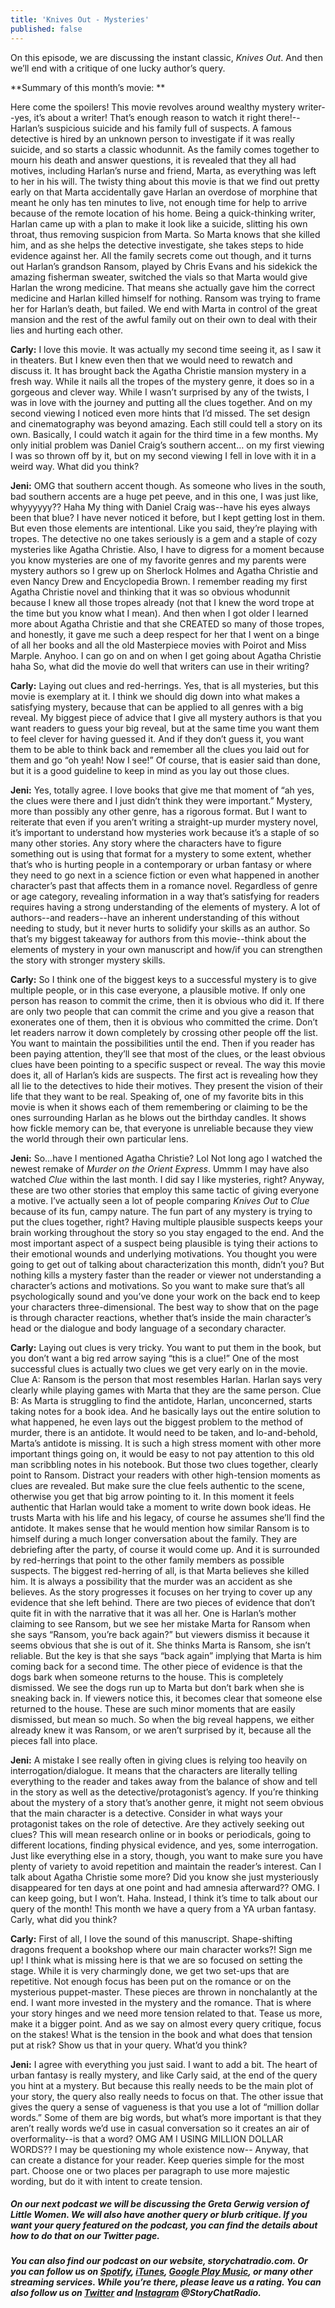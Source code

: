 ```yaml
---
title: 'Knives Out - Mysteries'
published: false
---
```


On this episode, we are discussing the instant classic, _Knives Out_. And then we’ll end with a critique of one lucky author’s query. 

**Summary of this month’s movie: **

Here come the spoilers! This movie revolves around wealthy mystery writer--yes, it’s about a writer! That’s enough reason to watch it right there!--Harlan’s suspicious suicide and his family full of suspects. A famous detective is hired by an unknown person to investigate if it was really suicide, and so starts a classic whodunnit. As the family comes together to mourn his death and answer questions, it is revealed that they all had motives, including Harlan’s nurse and friend, Marta, as everything was left to her in his will. The twisty thing about this movie is that we find out pretty early on that Marta accidentally gave Harlan an overdose of morphine that meant he only has ten minutes to live, not enough time for help to arrive because of the remote location of his home. Being a quick-thinking writer, Harlan came up with a plan to make it look like a suicide, slitting his own throat, thus removing suspicion from Marta. So Marta knows that she killed him, and as she helps the detective investigate, she takes steps to hide evidence against her. All the family secrets come out though, and it turns out Harlan’s grandson Ransom, played by Chris Evans and his sidekick the amazing fisherman sweater, switched the vials so that Marta would give Harlan the wrong medicine. That means she actually gave him the correct medicine and Harlan killed himself for nothing. Ransom was trying to frame her for Harlan’s death, but failed. We end with Marta in control of the great mansion and the rest of the awful family out on their own to deal with their lies and hurting each other. 

**Carly:** I love this movie. It was actually my second time seeing it, as I saw it in theaters. But I knew even then that we would need to rewatch and discuss it. It has brought back the Agatha Christie mansion mystery in a fresh way. While it nails all the tropes of the mystery genre, it does so in a gorgeous and clever way. While I wasn’t surprised by any of the twists, I was in love with the journey and putting all the clues together. And on my second viewing I noticed even more hints that I’d missed. The set design and cinematography was beyond amazing. Each still could tell a story on its own. Basically, I could watch it again for the third time in a few months. My only initial problem was Daniel Craig’s southern accent… on my first viewing I was so thrown off by it, but on my second viewing I fell in love with it in a weird way. What did you think?

**Jeni:** OMG that southern accent though. As someone who lives in the south, bad southern accents are a huge pet peeve, and in this one, I was just like, whyyyyyy?? Haha My thing with Daniel Craig was--have his eyes always been that blue? I have never noticed it before, but I kept getting lost in them. But even those elements are intentional. Like you said, they’re playing with tropes. The detective no one takes seriously is a gem and a staple of cozy mysteries like Agatha Christie. Also, I have to digress for a moment because you know mysteries are one of my favorite genres and my parents were mystery authors so I grew up on Sherlock Holmes and Agatha Christie and even Nancy Drew and Encyclopedia Brown. I remember reading my first Agatha Christie novel and thinking that it was so obvious whodunnit because I knew all those tropes already (not that I knew the word trope at the time but you know what I mean). And then when I got older I learned more about Agatha Christie and that she CREATED so many of those tropes, and honestly, it gave me such a deep respect for her that I went on a binge of all her books and all the old Masterpiece movies with Poirot and Miss Marple. Anyhoo. I can go on and on when I get going about Agatha Christie haha So, what did the movie do well that writers can use in their writing?

**Carly:** Laying out clues and red-herrings. Yes, that is all mysteries, but this movie is exemplary at it. I think we should dig down into what makes a satisfying mystery, because that can be applied to all genres with a big reveal. My biggest piece of advice that I give all mystery authors is that you want readers to guess your big reveal, but at the same time you want them to feel clever for having guessed it. And if they don’t guess it, you want them to be able to think back and remember all the clues you laid out for them and go “oh yeah! Now I see!” Of course, that is easier said than done, but it is a good guideline to keep in mind as you lay out those clues. 

**Jeni:** Yes, totally agree. I love books that give me that moment of “ah yes, the clues were there and I just didn’t think they were important.” Mystery, more than possibly any other genre, has a rigorous format. But I want to reiterate that even if you aren’t writing a straight-up murder mystery novel, it’s important to understand how mysteries work because it’s a staple of so many other stories. Any story where the characters have to figure something out is using that format for a mystery to some extent, whether that’s who is hurting people in a contemporary or urban fantasy or where they need to go next in a science fiction or even what happened in another character’s past that affects them in a romance novel. Regardless of genre or age category, revealing information in a way that’s satisfying for readers requires having a strong understanding of the elements of mystery. A lot of authors--and readers--have an inherent understanding of this without needing to study, but it never hurts to solidify your skills as an author. So that’s my biggest takeaway for authors from this movie--think about the elements of mystery in your own manuscript and how/if you can strengthen the story with stronger mystery skills.

**Carly:** So I think one of the biggest keys to a successful mystery is to give multiple people, or in this case everyone, a plausible motive. If only one person has reason to commit the crime, then it is obvious who did it. If there are only two people that can commit the crime and you give a reason that exonerates one of them, then it is obvious who committed the crime. Don’t let readers narrow it down completely by crossing other people off the list. You want to maintain the possibilities until the end. Then if you reader has been paying attention, they’ll see that most of the clues, or the least obvious clues have been pointing to a specific suspect or reveal. The way this movie does it, all of Harlan’s kids are suspects. The first act is revealing how they all lie to the detectives to hide their motives. They present the vision of their life that they want to be real. Speaking of, one of my favorite bits in this movie is when it shows each of them remembering or claiming to be the ones surrounding Harlan as he blows out the birthday candles. It shows how fickle memory can be, that everyone is unreliable because they view the world through their own particular lens. 

**Jeni:** So...have I mentioned Agatha Christie? Lol Not long ago I watched the newest remake of _Murder on the Orient Express_. Ummm I may have also watched _Clue_ within the last month. I did say I like mysteries, right? Anyway, these are two other stories that employ this same tactic of giving everyone a motive. I’ve actually seen a lot of people comparing _Knives Out_ to _Clue_ because of its fun, campy nature. The fun part of any mystery is trying to put the clues together, right? Having multiple plausible suspects keeps your brain working throughout the story so you stay engaged to the end. And the most important aspect of a suspect being plausible is tying their actions to their emotional wounds and underlying motivations. You thought you were going to get out of talking about characterization this month, didn’t you? But nothing kills a mystery faster than the reader or viewer not understanding a character’s actions and motivations. So you want to make sure that’s all psychologically sound and you’ve done your work on the back end to keep your characters three-dimensional. The best way to show that on the page is through character reactions, whether that’s inside the main character’s head or the dialogue and body language of a secondary character. 

**Carly:** Laying out clues is very tricky. You want to put them in the book, but you don’t want a big red arrow saying “this is a clue!” One of the most successful clues is actually two clues we get very early on in the movie. Clue A: Ransom is the person that most resembles Harlan. Harlan says very clearly while playing games with Marta that they are the same person. Clue B: As Marta is struggling to find the antidote, Harlan, unconcerned, starts taking notes for a book idea. And he basically lays out the entire solution to what happened, he even lays out the biggest problem to the method of murder, there is an antidote. It would need to be taken, and lo-and-behold, Marta’s antidote is missing. It is such a high stress moment with other more important things going on, it would be easy to not pay attention to this old man scribbling notes in his notebook. But those two clues together, clearly point to Ransom. Distract your readers with other high-tension moments as clues are revealed. But make sure the clue feels authentic to the scene, otherwise you get that big arrow pointing to it. In this moment it feels authentic that Harlan would take a moment to write down book ideas. He trusts Marta with his life and his legacy, of course he assumes she’ll find the antidote. It makes sense that he would mention how similar Ransom is to himself during a much longer conversation about the family. They are debriefing after the party, of course it would come up. And it is surrounded by red-herrings that point to the other family members as possible suspects. The biggest red-herring of all, is that Marta believes she killed him. It is always a possibility that the murder was an accident as she believes. As the story progresses it focuses on her trying to cover up any evidence that she left behind. There are two pieces of evidence that don’t quite fit in with the narrative that it was all her. One is Harlan’s mother claiming to see Ransom, but we see her mistake Marta for Ransom when she says “Ransom, you’re back again?” but viewers dismiss it because it seems obvious that she is out of it. She thinks Marta is Ransom, she isn’t reliable. But the key is that she says “back again” implying that Marta is him coming back for a second time. The other piece of evidence is that the dogs bark when someone returns to the house. This is completely dismissed. We see the dogs run up to Marta but don’t bark when she is sneaking back in. If viewers notice this, it becomes clear that someone else returned to the house. These are such minor moments that are easily dismissed, but mean so much. So when the big reveal happens, we either already knew it was Ransom, or we aren’t surprised by it, because all the pieces fall into place.

**Jeni:** A mistake I see really often in giving clues is relying too heavily on interrogation/dialogue. It means that the characters are literally telling everything to the reader and takes away from the balance of show and tell in the story as well as the detective/protagonist’s agency. If you’re thinking about the mystery of a story that’s another genre, it might not seem obvious that the main character is a detective. Consider in what ways your protagonist takes on the role of detective. Are they actively seeking out clues? This will mean research online or in books or periodicals, going to different locations, finding physical evidence, and yes, some interrogation. Just like everything else in a story, though, you want to make sure you have plenty of variety to avoid repetition and maintain the reader’s interest. Can I talk about Agatha Christie some more? Did you know she just mysteriously disappeared for ten days at one point and had amnesia afterward?? OMG. I can keep going, but I won’t. Haha. Instead, I think it’s time to talk about our query of the month! This month we have a query from a YA urban fantasy. Carly, what did you think? 

**Carly:** First of all, I love the sound of this manuscript. Shape-shifting dragons frequent a bookshop where our main character works?! Sign me up! I think what is missing here is that we are so focused on setting the stage. While it is very charmingly done, we get two set-ups that are repetitive. Not enough focus has been put on the romance or on the mysterious puppet-master. These pieces are thrown in nonchalantly at the end. I want more invested in the mystery and the romance. That is where your story hinges and we need more tension related to that. Tease us more, make it a bigger point. And as we say on almost every query critique, focus on the stakes! What is the tension in the book and what does that tension put at risk? Show us that in your query. What’d you think?

**Jeni:** I agree with everything you just said. I want to add a bit. The heart of urban fantasy is really mystery, and like Carly said, at the end of the query you hint at a mystery. But because this really needs to be the main plot of your story, the query also really needs to focus on that. The other issue that gives the query a sense of vagueness is that you use a lot of “million dollar words.” Some of them are big words, but what’s more important is that they aren’t really words we’d use in casual conversation so it creates an air of overformality--is that a word? OMG AM I USING MILLION DOLLAR WORDS?? I may be questioning my whole existence now-- Anyway, that can create a distance for your reader. Keep queries simple for the most part. Choose one or two places per paragraph to use more majestic wording, but do it with intent to create tension.

##### On our next podcast we will be discussing the Greta Gerwig version of _Little Women_. We will also have another query or blurb critique. If you want your query featured on the podcast, you can find the details about how to do that on our Twitter page. 

##### You can also find our podcast on our website, storychatradio.com. Or you can follow us on [Spotify](https://open.spotify.com/show/3o7zYGOeJMHfKFdCrhlILb?target=_blank), [iTunes](https://podcasts.apple.com/us/podcast/story-chat-radio/id1483688097?target=_blank), [Google Play Music](https://play.google.com/music/m/Ig4hfs2ujhxenoikqvovs6hgtlu?target=_blank), or many other streaming services. While you’re there, please leave us a rating. You can also follow us on [Twitter](http://www.twitter.com/storychatradio?target=_blank) and [Instagram](http://www.instagram.com/storychatradio?target=_blank) @StoryChatRadio.